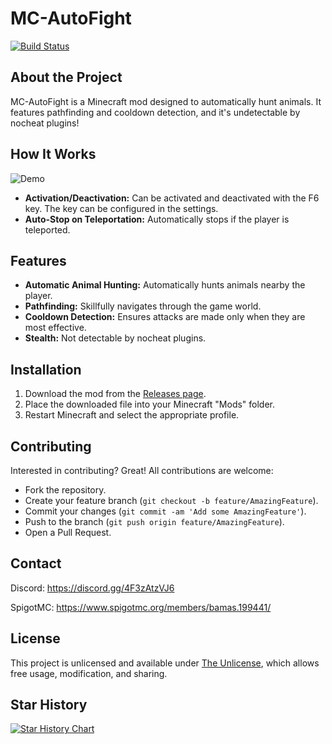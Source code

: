# MC-AutoFight

[![Build Status](https://github.com/WeslieDE/MC-AutoFight/actions/workflows/build.yml/badge.svg)](https://github.com/WeslieDE/MC-AutoFight/actions/workflows/build.yml)

## About the Project
MC-AutoFight is a Minecraft mod designed to automatically hunt animals. It features pathfinding and cooldown detection, and it's undetectable by nocheat plugins!

## How It Works
![Demo](.github/readme/ezgif-5-c5e1e86f21.gif)

- **Activation/Deactivation:** Can be activated and deactivated with the F6 key. The key can be configured in the settings.
- **Auto-Stop on Teleportation:** Automatically stops if the player is teleported.


## Features
- **Automatic Animal Hunting:** Automatically hunts animals nearby the player.
- **Pathfinding:** Skillfully navigates through the game world.
- **Cooldown Detection:** Ensures attacks are made only when they are most effective.
- **Stealth:** Not detectable by nocheat plugins.

## Installation
1. Download the mod from the [Releases page](https://github.com/WeslieDE/MC-AutoFight/releases).
2. Place the downloaded file into your Minecraft "Mods" folder.
3. Restart Minecraft and select the appropriate profile.

## Contributing
Interested in contributing? Great! All contributions are welcome:
- Fork the repository.
- Create your feature branch (`git checkout -b feature/AmazingFeature`).
- Commit your changes (`git commit -am 'Add some AmazingFeature'`).
- Push to the branch (`git push origin feature/AmazingFeature`).
- Open a Pull Request.

## Contact
Discord: https://discord.gg/4F3zAtzVJ6

SpigotMC: https://www.spigotmc.org/members/bamas.199441/

## License
This project is unlicensed and available under [The Unlicense](https://unlicense.org/), which allows free usage, modification, and sharing.

## Star History

[![Star History Chart](https://api.star-history.com/svg?repos=WeslieDE/MC-AutoFight&type=Date)](https://star-history.com/#WeslieDE/MC-AutoFight&Date)

